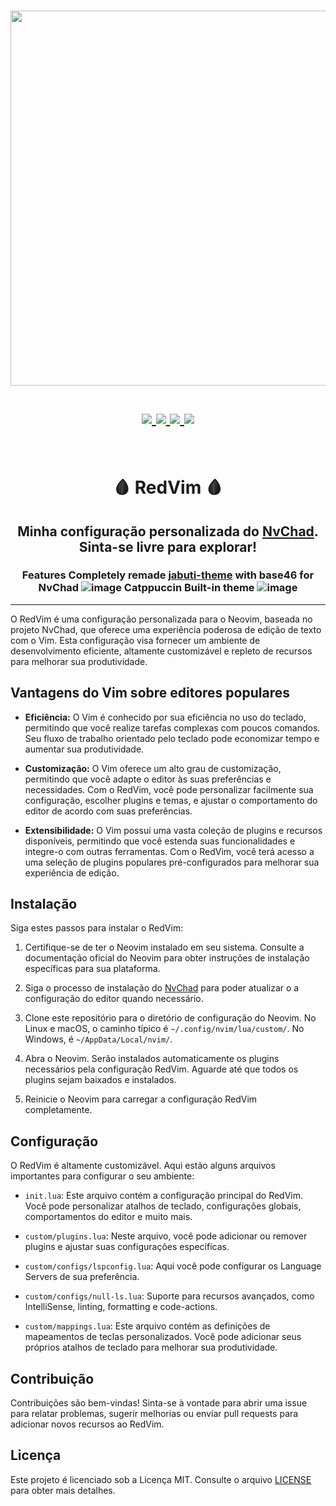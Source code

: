 <h1 align="center">
<a href='#'><img src="https://raw.githubusercontent.com/catppuccin/catppuccin/main/assets/palette/macchiato.png" width="600px"/></a>
  <br>
  <br>
  <div>
    <a href="https://github.com/Redyf/RedVim/issues">
        <img src="https://img.shields.io/github/issues/Redyf/RedVim?color=fab387&labelColor=303446&style=for-the-badge">
    </a>
    <a href="https://github.com/Redyf/RedVim/stargazers">
        <img src="https://img.shields.io/github/stars/Redyf/RedVim?color=ca9ee6&labelColor=303446&style=for-the-badge">
    </a>
    <a href="https://github.com/Redyf/RedVim">
        <img src="https://img.shields.io/github/repo-size/Redyf/RedVim?color=ea999c&labelColor=303446&style=for-the-badge">
    </a>
    <a href="https://github.com/Redyf/RedVim/blob/main/.github/LICENCE">
        <img src="https://img.shields.io/static/v1.svg?style=for-the-badge&label=License&message=MIT&logoColor=ca9ee6&colorA=313244&colorB=cba6f7"/>
    </a>
    <br>
    </div>
   </h1>
   <br>

<h1 align="center">🩸 RedVim 🩸</h1>
<h2 align="center">Minha configuração personalizada do <a href="https://nvchad.com/">NvChad</a>. Sinta-se livre para explorar!</h2>
<h3 align="center">

Features Completely remade <a href="https://github.com/jabuti-theme">jabuti-theme</a> with base46 for NvChad
![image](https://github.com/Redyf/RedVim/assets/98139059/76c83767-7ab1-4f75-b418-8da0f2b3e4c8)
Catppuccin Built-in theme
![image](https://github.com/Redyf/RedVim/assets/98139059/3df08f0f-e6b6-416f-9edf-4201f0b88567)

</h3>
<hr>

O RedVim é uma configuração personalizada para o Neovim, baseada no projeto NvChad, que oferece uma experiência poderosa de edição de texto com o Vim. Esta configuração visa fornecer um ambiente de desenvolvimento eficiente, altamente customizável e repleto de recursos para melhorar sua produtividade.

## Vantagens do Vim sobre editores populares

- **Eficiência:** O Vim é conhecido por sua eficiência no uso do teclado, permitindo que você realize tarefas complexas com poucos comandos. Seu fluxo de trabalho orientado pelo teclado pode economizar tempo e aumentar sua produtividade.

- **Customização:** O Vim oferece um alto grau de customização, permitindo que você adapte o editor às suas preferências e necessidades. Com o RedVim, você pode personalizar facilmente sua configuração, escolher plugins e temas, e ajustar o comportamento do editor de acordo com suas preferências.

- **Extensibilidade:** O Vim possui uma vasta coleção de plugins e recursos disponíveis, permitindo que você estenda suas funcionalidades e integre-o com outras ferramentas. Com o RedVim, você terá acesso a uma seleção de plugins populares pré-configurados para melhorar sua experiência de edição.

## Instalação

Siga estes passos para instalar o RedVim:

1. Certifique-se de ter o Neovim instalado em seu sistema. Consulte a documentação oficial do Neovim para obter instruções de instalação específicas para sua plataforma.

2. Siga o processo de instalação do <a href="https://nvchad.com/docs/quickstart/install">NvChad</a> para poder atualizar o a configuração do editor quando necessário.

3. Clone este repositório para o diretório de configuração do Neovim. No Linux e macOS, o caminho típico é `~/.config/nvim/lua/custom/`. No Windows, é `~/AppData/Local/nvim/`.

4. Abra o Neovim. Serão instalados automaticamente os plugins necessários pela configuração RedVim. Aguarde até que todos os plugins sejam baixados e instalados.

5. Reinicie o Neovim para carregar a configuração RedVim completamente.

## Configuração

O RedVim é altamente customizável. Aqui estão alguns arquivos importantes para configurar o seu ambiente:

- `init.lua`: Este arquivo contém a configuração principal do RedVim. Você pode personalizar atalhos de teclado, configurações globais, comportamentos do editor e muito mais.

- `custom/plugins.lua`: Neste arquivo, você pode adicionar ou remover plugins e ajustar suas configurações específicas.

- `custom/configs/lspconfig.lua`: Aqui você pode configurar os Language Servers de sua preferência.

- `custom/configs/null-ls.lua`: Suporte para recursos avançados, como IntelliSense, linting, formatting e code-actions.

- `custom/mappings.lua`: Este arquivo contém as definições de mapeamentos de teclas personalizados. Você pode adicionar seus próprios atalhos de teclado para melhorar sua produtividade.

## Contribuição

Contribuições são bem-vindas! Sinta-se à vontade para abrir uma issue para relatar problemas, sugerir melhorias ou enviar pull requests para adicionar novos recursos ao RedVim.

## Licença

Este projeto é licenciado sob a Licença MIT. Consulte o arquivo [LICENSE](LICENSE) para obter mais detalhes.
